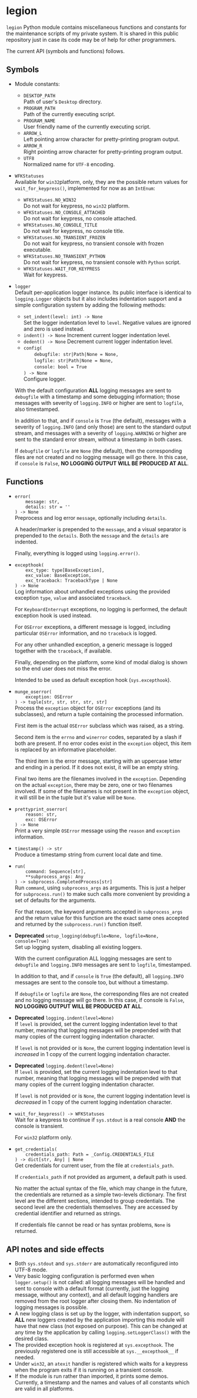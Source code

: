 <!-- cspell: ignore atexit errno munge oserror -->
# legion

`legion` Python module contains miscellaneous functions and constants for the
maintenance scripts of my private system. It is shared in this public repository
just in case its code may be of help for other programmers.

The current API (symbols and functions) follows.

## Symbols
- Module constants:
    - `DESKTOP_PATH`<br>
        Path of user's `Desktop` directory.
    - `PROGRAM_PATH`<br>
        Path of the currently executing script.
    - `PROGRAM_NAME`<br>
        User friendly name of the currently executing script.
    - `ARROW_L`<br>
        Left pointing arrow character for pretty-printing program output.
    - `ARROW_R`<br>
        Right pointing arrow character for pretty-printing program output.
    - `UTF8`<br>
        Normalized name for `UTF-8` encoding.
- `WFKStatuses`<br>
    Available for `win32`platform, only, they are the possible return values for `wait_for_keypress()`, implemented for now as an `IntEnum`:
    - `WFKStatuses.NO_WIN32`<br>
        Do not wait for keypress, no `win32` platform.
    - `WFKStatuses.NO_CONSOLE_ATTACHED`<br>
        Do not wait for keypress, no console attached.
    - `WFKStatuses.NO_CONSOLE_TITLE`<br>
        Do not wait for keypress, no console title.
    - `WFKStatuses.NO_TRANSIENT_FROZEN`<br>
        Do not wait for keypress, no transient console with frozen executable.
    - `WFKStatuses.NO_TRANSIENT_PYTHON`<br>
        Do not wait for keypress, no transient console with `Python` script.
    - `WFKStatuses.WAIT_FOR_KEYPRESS`<br>
        Wait for keypress.
- `logger`<br>
    Default per-application logger instance. Its public interface is identical
    to `logging.Logger` objects but it also includes indentation support and a
    simple configuration system by adding the following methods:
    - `set_indent(level: int) -> None`<br>
    Set the logger indentation level to `level`. Negative values are ignored
    and zero is used instead.
    - `indent() -> None`
    Increment current logger indentation level.
    - `dedent() -> None`
    Decrement current logger indentation level.
    - `config(`<br>
        `    debugfile: str|Path|None = None,`<br>
        `    logfile: str|Path|None = None,`<br>
        `    console: bool = True`<br>
        `) -> None`<br>
    Configure logger.

    With the default configuration **ALL** logging messages are sent to
    `debugfile` with a timestamp and some debugging information; those messages
    with severity of `logging.INFO` or higher are sent to `logfile`, also
    timestamped.

    In addition to that, and if `console` is `True` (the default), messages with
    a severity of `logging.INFO` (and only those) are sent to the standard
    output stream, and messages with a severity of `logging.WARNING` or higher
    are sent to the standard error stream, without a timestamp in both cases.

    If `debugfile` or `logfile` are `None` (the default), then the corresponding
    files are not created and no logging message will go there. In this case, if
    `console` is `False`, **NO LOGGING OUTPUT WILL BE PRODUCED AT ALL**.


## Functions
- `error(`<br>
  `    message: str,`<br>
  `    details: str = ''`<br>
  `) -> None`<br>
    Preprocess and log error `message`, optionally including `details`.

    A header/marker is prepended to the `message`, and a visual separator is
    prepended to the `details`. Both the `message` and the `details` are
    indented.

    Finally, everything is logged using `logging.error()`.
- `excepthook(`<br>
  `    exc_type: type[BaseException],`<br>
  `    exc_value: BaseException,`<br>
  `    exc_traceback: TracebackType | None`<br>
  `) -> None`<br>
    Log information about unhandled exceptions using the provided exception
    `type`, `value` and associated `traceback`.

    For `KeyboardInterrupt` exceptions, no logging is performed, the default
    exception hook is used instead.

    For `OSError` exceptions, a different message is logged, including
    particular `OSError` information, and no `traceback` is logged.

    For any other unhandled exception, a generic message is logged together with
    the `traceback`, if available.

    Finally, depending on the platform, some kind of modal dialog is shown so
    the end user does not miss the error.

    Intended to be used as default exception hook (`sys.excepthook`).
- `munge_oserror(`<br>
  `    exception: OSError`<br>
  `) -> tuple[str, str, str, str, str]`<br>
    Process the `exception` object for `OSError` exceptions (and its
    subclasses), and return a tuple containing the processed information.

    First item is the actual `OSError` subclass which was raised, as a string.

    Second item is the `errno` and `winerror` codes, separated by a slash if
    both are present. If no error codes exist in the `exception` object, this
    item is replaced by an informative placeholder.

    The third item is the error message, starting with an uppercase letter and
    ending in a period. If it does not exist, it will be an empty string.

    Final two items are the filenames involved in the `exception`. Depending on
    the actual `exception`, there may be zero, one or two filenames involved. If
    some of the filenames is not present in the `exception` object, it will
    still be in the tuple but it's value will be `None`.
- `prettyprint_oserror(`<br>
  `    reason: str,`<br>
  `    exc: OSError`<br>
  `) -> None`<br>
    Print a very simple `OSError` message using the `reason` and `exception`
    information.
- `timestamp() -> str`<br>
    Produce a timestamp string from current local date and time.
- `run(`<br>
  `    command: Sequence[str],`<br>
  `    **subprocess_args: Any`<br>
  `) -> subprocess.CompletedProcess[str]`<br>
    Run `command`, using `subprocess_args` as arguments. This is just a helper
    for `subprocess.run()` to make such calls more convenient by providing a set
    of defaults for the arguments.

    For that reason, the keyword arguments accepted in `subprocess_args` and the
    return value for this function are the exact same ones accepted and returned
    by the `subprocess.run()` function itself.
- **Deprecated** `setup_logging(debugfile=None, logfile=None, console=True)`<br>
    Set up logging system, disabling all existing loggers.

    With the current configuration ALL logging messages are sent to `debugfile`
    and `logging.INFO` messages are sent to `logfile`, timestamped.

    In addition to that, and if `console` is `True` (the default), all
    `logging.INFO` messages are sent to the console too, but without a
    timestamp.

    If `debugfile` or `logfile` are `None`, the corresponding files are not
    created and no logging message will go there. In this case, if console is
    `False`, **NO LOGGING OUTPUT WILL BE PRODUCED AT ALL**.
- **Deprecated** `logging.indent(level=None)`<br>
    If `level` is provided, set the current logging indentation level to that
    number, meaning that logging messages will be prepended with that many
    copies of the current logging indentation character.

    If `level` is not provided or is `None`, the current logging indentation
    level is *increased* in 1 copy of the current logging indentation character.
- **Deprecated** `logging.dedent(level=None)`<br>
    If `level` is provided, set the current logging indentation level to that
    number, meaning that logging messages will be prepended with that many
    copies of the current logging indentation character.

    If `level` is not provided or is `None`, the current logging indentation
    level is *decreased* in 1 copy of the current logging indentation character.
- `wait_for_keypress() -> WFKStatuses`<br>
    Wait for a keypress to continue if `sys.stdout` is a real console **AND**
    the console is transient.

    For `win32` platform only.
- `get_credentials(`<br>
  `    credentials_path: Path = _Config.CREDENTIALS_FILE`<br>
  `) -> dict[str, Any] | None`<br>
    Get credentials for current user, from the file at `credentials_path`.

    If `credentials_path` if not provided as argument, a default path is used.

    No matter the actual syntax of the file, which may change in the future, the
    credentials are returned as a simple two-levels dictionary. The first level
    are the different sections, intended to group credentials. The second level
    are the credentials themselves. They are accessed by credential identifier
    and returned as strings.

    If credentials file cannot be read or has syntax problems, `None` is
    returned.

## API notes and side effects
- Both `sys.stdout` and `sys.stderr` are automatically reconfigured into UTF-8
  mode.
- Very basic logging configuration is performed even when `logger.setup()` is
  not called: all logging messages will be handled and sent to console with a
  default format (currently, just the logging message, without any context), and
  all default logging handlers are removed from the root logger after closing
  them. No indentation of logging messages is possible.
- A new logging class is set up by the logger, with indentation support, so
  **ALL** new loggers created by the application importing this module will have
  that new class (not exposed on purpose). This can be changed at any time by
  the application by calling `logging.setLoggerClass()` with the desired class.
- The provided exception hook is registered at `sys.excepthook`. The previously
  registered one is still accessible at `sys.__excepthook__` if needed.
- Under `win32`, an `atexit` handler is registered which waits for a keypress
  when the program exits if it is running on a transient console.
- If the module is run rather than imported, it prints some demos. Currently, a
  timestamp and the names and values of all constants which are valid in all
  platforms.
